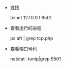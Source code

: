 - 连接

    telnet 127.0.0.1 9501

- 查看运行的进程

    ps aft | grep tcp.php

- 查看端口号码

     netstat -tunlp|grep 9501